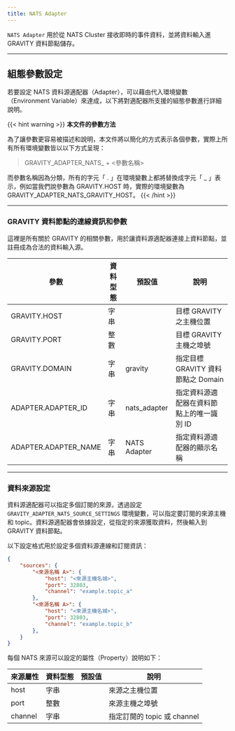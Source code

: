 ```yaml
---
title: NATS Adapter
---
```


`NATS Adapter` 用於從 NATS Cluster 接收即時的事件資料，並將資料輸入進 GRAVITY 資料節點儲存。

---

## 組態參數設定

若要設定 NATS 資料源適配器（Adapter），可以藉由代入環境變數（Environment Variable）來達成，以下將對適配器所支援的組態參數進行詳細說明。

{{< hint warning >}}
**本文件的參數方法**

為了讓參數更容易被描述和說明，本文件將以簡化的方式表示各個參數，實際上所有所有環境變數皆以以下方式呈現：

> GRAVITY_ADAPTER_NATS_ + <參數名稱>

而參數名稱因為分類，所有的字元「 . 」在環境變數上都將替換成字元「 _ 」表示，例如當我們說參數為 GRAVITY.HOST 時，實際的環境變數為 GRAVITY_ADAPTER_NATS_GRAVITY_HOST。
{{< /hint >}}

---

### GRAVITY 資料節點的連線資訊和參數

這裡是所有關於 GRAVITY 的相關參數，用於讓資料源適配器連接上資料節點，並註冊成為合法的資料輸入源。

參數						| 資料型態	| 預設值				| 說明
---							| ---		| ---					| ---
GRAVITY.HOST				| 字串		|						| 目標 GRAVITY 之主機位置
GRAVITY.PORT				| 整數		|						| 目標 GRAVITY 主機之埠號
GRAVITY.DOMAIN				| 字串		| gravity				| 指定目標 GRAVITY 資料節點之 Domain
ADAPTER.ADAPTER_ID			| 字串		| nats_adapter			| 指定資料源適配器在資料節點上的唯一識別 ID
ADAPTER.ADAPTER_NAME		| 字串		| NATS Adapter			| 指定資料源適配器的顯示名稱

---

### 資料來源設定

資料源適配器可以指定多個訂閱的來源，透過設定 `GRAVITY_ADAPTER_NATS_SOURCE_SETTINGS` 環境變數，可以指定要訂閱的來源主機 和 topic。資料源適配器會依據設定，從指定的來源獲取資料，然後輸入到 GRAVITY 資料節點。

以下設定格式用於設定多個資料源連線和訂閱資訊：

```json
{
	"sources": {
		"<來源名稱 A>": {
			"host": "<來源主機名城>",
			"port": 32803,
			"channel": "example.topic_a"
		},
		"<來源名稱 A>": {
			"host": "<來源主機名城>",
			"port": 32803,
			"channel": "example.topic_b"
		},
	}
}
```

每個 NATS 來源可以設定的屬性（Property）說明如下：

來源屬性 					| 資料型態	| 預設值				| 說明
---							| ---		| ---					| ---
host						| 字串		|						| 來源之主機位置
port						| 整數		|						| 來源主機之埠號
channel						| 字串		|						| 指定訂閱的 topic 或 channel
